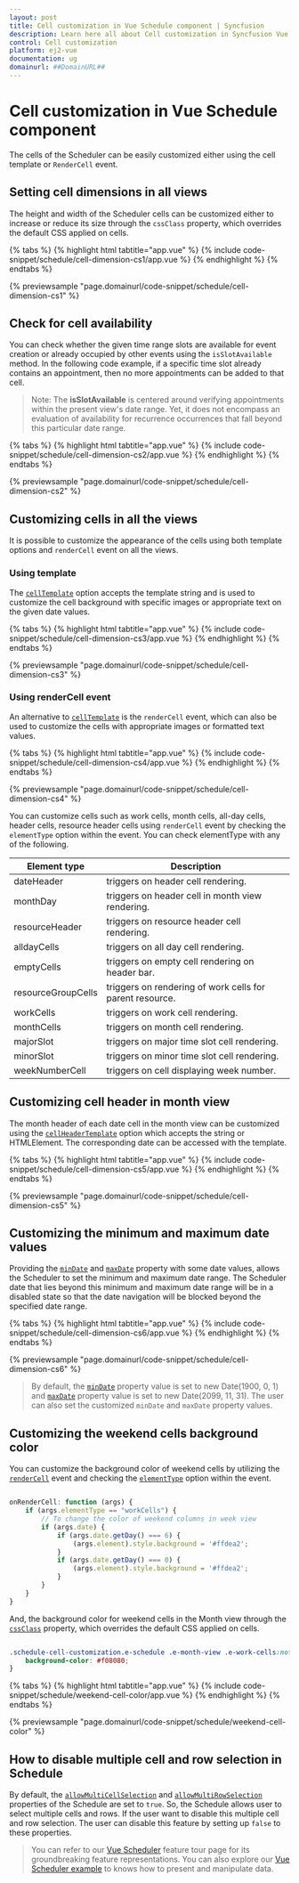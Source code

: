 ```yaml
---
layout: post
title: Cell customization in Vue Schedule component | Syncfusion
description: Learn here all about Cell customization in Syncfusion Vue Schedule component of Syncfusion Essential JS 2 and more.
control: Cell customization 
platform: ej2-vue
documentation: ug
domainurl: ##DomainURL##
---
```


# Cell customization in Vue Schedule component

The cells of the Scheduler can be easily customized either using the cell template or `RenderCell` event.

## Setting cell dimensions in all views

The height and width of the Scheduler cells can be customized either to increase or reduce its size through the `cssClass` property, which overrides the default CSS applied on cells.

{% tabs %}
{% highlight html tabtitle="app.vue" %}
{% include code-snippet/schedule/cell-dimension-cs1/app.vue %}
{% endhighlight %}
{% endtabs %}
        
{% previewsample "page.domainurl/code-snippet/schedule/cell-dimension-cs1" %}

## Check for cell availability

You can check whether the given time range slots are available for event creation or already occupied by other events using the `isSlotAvailable` method. In the following code example, if a specific time slot already contains an appointment, then no more appointments can be added to that cell.

>Note: The **isSlotAvailable** is centered around verifying appointments within the present view's date range. Yet, it does not encompass an evaluation of availability for recurrence occurrences that fall beyond this particular date range.

{% tabs %}
{% highlight html tabtitle="app.vue" %}
{% include code-snippet/schedule/cell-dimension-cs2/app.vue %}
{% endhighlight %}
{% endtabs %}
        
{% previewsample "page.domainurl/code-snippet/schedule/cell-dimension-cs2" %}

## Customizing cells in all the views

It is possible to customize the appearance of the cells using both template options and `renderCell` event on all the views.

### Using template

The [`cellTemplate`](../api/schedule/#celltemplate) option accepts the template string and is used to customize the cell background with specific images or appropriate text on the given date values.

{% tabs %}
{% highlight html tabtitle="app.vue" %}
{% include code-snippet/schedule/cell-dimension-cs3/app.vue %}
{% endhighlight %}
{% endtabs %}
        
{% previewsample "page.domainurl/code-snippet/schedule/cell-dimension-cs3" %}

### Using renderCell event

An alternative to [`cellTemplate`](../api/schedule/#celltemplate) is the `renderCell` event, which can also be used to customize the cells with appropriate images or formatted text values.

{% tabs %}
{% highlight html tabtitle="app.vue" %}
{% include code-snippet/schedule/cell-dimension-cs4/app.vue %}
{% endhighlight %}
{% endtabs %}
        
{% previewsample "page.domainurl/code-snippet/schedule/cell-dimension-cs4" %}

You can customize cells such as work cells, month cells, all-day cells, header cells, resource header cells using `renderCell` event by checking the `elementType` option within the event. You can check elementType with any of the following.

| Element type | Description |
|-------|---------|
| dateHeader | triggers on header cell rendering.|
| monthDay | triggers on header cell in month view rendering.|
| resourceHeader | triggers on resource header cell rendering.|
| alldayCells | triggers on all day cell rendering.|
| emptyCells | triggers on empty cell rendering on header bar.|
| resourceGroupCells | triggers on rendering of work cells for parent resource.|
| workCells | triggers on work cell rendering.|
| monthCells | triggers on month cell rendering.|
| majorSlot | triggers on major time slot cell rendering.|
| minorSlot | triggers on minor time slot cell rendering.|
| weekNumberCell | triggers on cell displaying week number.|

## Customizing cell header in month view

The month header of each date cell in the month view can be customized using the [`cellHeaderTemplate`](../api/schedule/#cellheadertemplate) option which accepts the string or HTMLElement. The corresponding date can be accessed with the template.

{% tabs %}
{% highlight html tabtitle="app.vue" %}
{% include code-snippet/schedule/cell-dimension-cs5/app.vue %}
{% endhighlight %}
{% endtabs %}
        
{% previewsample "page.domainurl/code-snippet/schedule/cell-dimension-cs5" %}

## Customizing the minimum and maximum date values

Providing the [`minDate`](../api/schedule/#mindate) and  [`maxDate`](../api/schedule/#maxdate) property with some date values, allows the Scheduler to set the minimum and maximum date range. The Scheduler date that lies beyond this minimum and maximum date range will be in a disabled state so that the date navigation will be blocked beyond the specified date range.

{% tabs %}
{% highlight html tabtitle="app.vue" %}
{% include code-snippet/schedule/cell-dimension-cs6/app.vue %}
{% endhighlight %}
{% endtabs %}
        
{% previewsample "page.domainurl/code-snippet/schedule/cell-dimension-cs6" %}

>By default, the [`minDate`](../api/schedule/#mindate) property value is set to new Date(1900, 0, 1) and [`maxDate`](../api/schedule/#maxdate) property value is set to new Date(2099, 11, 31). The user can also set the customized `minDate` and `maxDate` property values.

## Customizing the weekend cells background color

You can customize the background color of weekend cells by utilizing the [`renderCell`](https://ej2.syncfusion.com/vue/documentation/api/schedule/#rendercell) event and checking the [`elementType`](https://ej2.syncfusion.com/vue/documentation/api/schedule/renderCellEventArgs/#elementtype) option within the event.

```ts

onRenderCell: function (args) {
    if (args.elementType == "workCells") {
        // To change the color of weekend columns in week view
        if (args.date) {
            if (args.date.getDay() === 6) {
                (args.element).style.background = '#ffdea2';
            }
            if (args.date.getDay() === 0) {
                (args.element).style.background = '#ffdea2';
            }
        }
    }
}

```

And, the background color for weekend cells in the Month view through the [`cssClass`](https://ej2.syncfusion.com/vue/documentation/api/schedule/#cssclass) property, which overrides the default CSS applied on cells.

```css

.schedule-cell-customization.e-schedule .e-month-view .e-work-cells:not(.e-work-days) {
    background-color: #f08080;
}

```

{% tabs %}
{% highlight html tabtitle="app.vue" %}
{% include code-snippet/schedule/weekend-cell-color/app.vue %}
{% endhighlight %}
{% endtabs %}
        
{% previewsample "page.domainurl/code-snippet/schedule/weekend-cell-color" %}

## How to disable multiple cell and row selection in Schedule

By default, the [`allowMultiCellSelection`](../api/schedule/#allowmulticellselection) and [`allowMultiRowSelection`](../api/schedule/#allowmultirowselection) properties of the Schedule are set to `true`. So, the Schedule allows user to select multiple cells and rows. If the user want to disable this multiple cell and row selection. The user can disable this feature by setting up `false` to these properties.

> You can refer to our [Vue Scheduler](https://www.syncfusion.com/vue-components/vue-scheduler) feature tour page for its groundbreaking feature representations. You can also explore our [Vue Scheduler example](https://ej2.syncfusion.com/vue/demos/#/material/schedule/overview.html) to knows how to present and manipulate data.